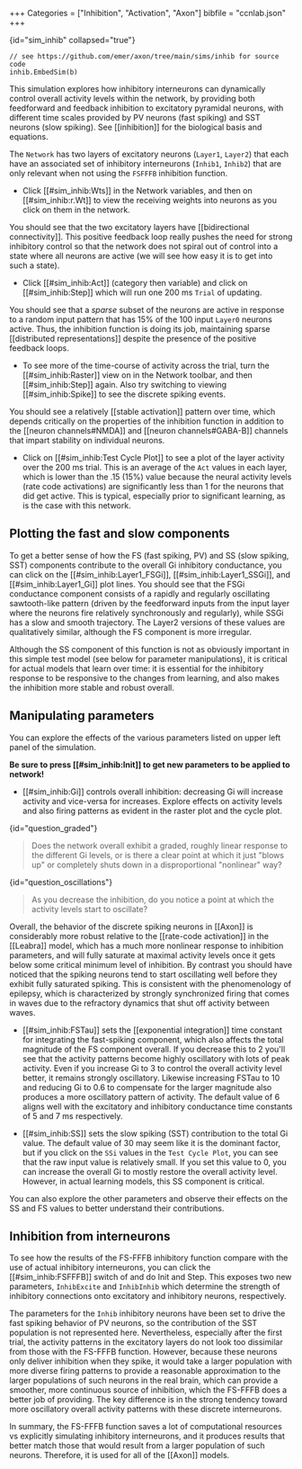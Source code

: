 +++
Categories = ["Inhibition", "Activation", "Axon"]
bibfile = "ccnlab.json"
+++

{id="sim_inhib" collapsed="true"}
```Goal
// see https://github.com/emer/axon/tree/main/sims/inhib for source code
inhib.EmbedSim(b)
```

<div>

This simulation explores how inhibitory interneurons can dynamically control overall activity levels within the network, by providing both feedforward and feedback inhibition to excitatory pyramidal neurons, with different time scales provided by PV neurons (fast spiking) and SST neurons (slow spiking). See [[inhibition]] for the biological basis and equations.

The `Network` has two layers of excitatory neurons (`Layer1`, `Layer2`) that each have an associated set of inhibitory interneurons (`Inhib1`, `Inhib2`) that are only relevant when not using the `FSFFFB` inhibition function. 

* Click [[#sim_inhib:Wts]] in the Network variables, and then on [[#sim_inhib:r.Wt]] to view the receiving weights into neurons as you click on them in the network.

You should see that the two excitatory layers have [[bidirectional connectivity]]. This positive feedback loop really pushes the need for strong inhibitory control so that the network does not spiral out of control into a state where all neurons are active (we will see how easy it is to get into such a state).

* Click [[#sim_inhib:Act]] (category then variable) and click on [[#sim_inhib:Step]] which will run one 200 ms `Trial` of updating. 

You should see that a _sparse_ subset of the neurons are active in response to a random input pattern that has 15% of the 100 input `Layer0` neurons active. Thus, the inhibition function is doing its job, maintaining sparse [[distributed representations]] despite the presence of the positive feedback loops.

* To see more of the time-course of activity across the trial, turn the [[#sim_inhib:Raster]] view on in the Network toolbar, and then [[#sim_inhib:Step]] again. Also try switching to viewing [[#sim_inhib:Spike]] to see the discrete spiking events.

You should see a relatively [[stable activation]] pattern over time, which depends critically on the properties of the inhibition function in addition to the [[neuron channels#NMDA]] and [[neuron channels#GABA-B]] channels that impart stability on individual neurons.

* Click on [[#sim_inhib:Test Cycle Plot]] to see a plot of the layer activity over the 200 ms trial. This is an average of the `Act` values in each layer, which is lower than the .15 (15%) value because the neural activity levels (rate code activations) are significantly less than 1 for the neurons that did get active. This is typical, especially prior to significant learning, as is the case with this network.

## Plotting the fast and slow components

To get a better sense of how the FS (fast spiking, PV) and SS (slow spiking, SST) components contribute to the overall Gi inhibitory conductance, you can click on the [[#sim_inhib:Layer1_FSGi]], [[#sim_inhib:Layer1_SSGi]], and [[#sim_inhib:Layer1_Gi]] plot lines. You should see that the FSGi conductance component consists of a rapidly and regularly oscillating sawtooth-like pattern (driven by the feedforward inputs from the input layer where the neurons fire relatively synchronously and regularly), while SSGi has a slow and smooth trajectory. The Layer2 versions of these values are qualitatively similar, although the FS component is more irregular.

Although the SS component of this function is not as obviously important in this simple test model (see below for parameter manipulations), it is critical for actual models that learn over time: it is essential for the inhibitory response to be responsive to the changes from learning, and also makes the inhibition more stable and robust overall.

## Manipulating parameters

You can explore the effects of the various parameters listed on upper left panel of the simulation.

**Be sure to press [[#sim_inhib:Init]] to get new parameters to be applied to network!**

* [[#sim_inhib:Gi]] controls overall inhibition: decreasing Gi will increase activity and vice-versa for increases. Explore effects on activity levels and also firing patterns as evident in the raster plot and the cycle plot.

{id="question_graded"}
> Does the network overall exhibit a graded, roughly linear response to the different Gi levels, or is there a clear point at which it just "blows up" or completely shuts down in a disproportional "nonlinear" way?

{id="question_oscillations"}
> As you decrease the inhibition, do you notice a point at which the activity levels start to oscillate?

Overall, the behavior of the discrete spiking neurons in [[Axon]] is considerably more robust relative to the [[rate-code activation]] in the [[Leabra]] model, which has a much more nonlinear response to inhibition parameters, and will fully saturate at maximal activity levels once it gets below some critical minimum level of inhibition. By contrast you should have noticed that the spiking neurons tend to start oscillating well before they exhibit fully saturated spiking. This is consistent with the phenomenology of epilepsy, which is characterized by strongly synchronized firing that comes in waves due to the refractory dynamics that shut off activity between waves.

* [[#sim_inhib:FSTau]] sets the [[exponential integration]] time constant for integrating the fast-spiking component, which also affects the total magnitude of the FS component overall. If you decrease this to 2 you'll see that the activity patterns become highly oscillatory with lots of peak activity. Even if you increase Gi to 3 to control the overall activity level better, it remains strongly oscillatory. Likewise increasing FSTau to 10 and reducing Gi to 0.6 to compensate for the larger magnitude also produces a more oscillatory pattern of activity. The default value of 6 aligns well with the excitatory and inhibitory conductance time constants of 5 and 7 ms respectively.

* [[#sim_inhib:SS]] sets the slow spiking (SST) contribution to the total Gi value. The default value of 30 may seem like it is the dominant factor, but if you click on the `SSi` values in the `Test Cycle Plot`, you can see that the raw input value is relatively small. If you set this value to 0, you can increase the overall Gi to mostly restore the overall activity level. However, in actual learning models, this SS component is critical.

You can also explore the other parameters and observe their effects on the SS and FS values to better understand their contributions.

## Inhibition from interneurons

To see how the results of the FS-FFFB inhibitory function compare with the use of actual inhibitory interneurons, you can click the [[#sim_inhib:FSFFFB]] switch of and do Init and Step. This exposes two new parameters, `InhibExcite` and `InhibInhib` which determine the strength of inhibitory connections onto excitatory and inhibitory neurons, respectively. 

The parameters for the `Inhib` inhibitory neurons have been set to drive the fast spiking behavior of PV neurons, so the contribution of the SST population is not represented here. Nevertheless, especially after the first trial, the activity patterns in the excitatory layers do not look too dissimilar from those with the FS-FFFB function. However, because these neurons only deliver inhibition when they spike, it would take a larger population with more diverse firing patterns to provide a reasonable approximation to the larger populations of such neurons in the real brain, which can provide a smoother, more continuous source of inhibition, which the FS-FFFB does a better job of providing. The key difference is in the strong tendency toward more oscillatory overall activity patterns with these discrete interneurons. 

In summary, the FS-FFFB function saves a lot of computational resources vs explicitly simulating inhibitory interneurons, and it produces results that better match those that would result from a larger population of such neurons. Therefore, it is used for all of the [[Axon]] models.

</div>

